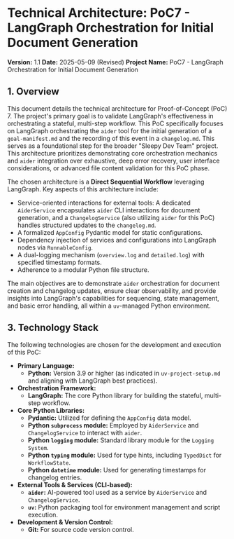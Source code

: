# Technical Architecture: PoC7 - LangGraph Orchestration for Initial Document Generation

**Version:** 1.1
**Date:** 2025-05-09 (Revised)
**Project Name:** PoC7 - LangGraph Orchestration for Initial Document Generation

## 1. Overview

This document details the technical architecture for Proof-of-Concept (PoC) 7. The project's primary goal is to validate LangGraph's effectiveness in orchestrating a stateful, multi-step workflow. This PoC specifically focuses on LangGraph orchestrating the `aider` tool for the initial generation of a `goal-manifest.md` and the recording of this event in a `changelog.md`. This serves as a foundational step for the broader "Sleepy Dev Team" project. This architecture prioritizes demonstrating core orchestration mechanics and `aider` integration over exhaustive, deep error recovery, user interface considerations, or advanced file content validation for this PoC phase.

The chosen architecture is a **Direct Sequential Workflow** leveraging LangGraph. Key aspects of this architecture include:
* Service-oriented interactions for external tools: A dedicated `AiderService` encapsulates `aider` CLI interactions for document generation, and a `ChangelogService` (also utilizing `aider` for this PoC) handles structured updates to the `changelog.md`.
* A formalized `AppConfig` Pydantic model for static configurations.
* Dependency injection of services and configurations into LangGraph nodes via `RunnableConfig`.
* A dual-logging mechanism (`overview.log` and `detailed.log`) with specified timestamp formats.
* Adherence to a modular Python file structure.

The main objectives are to demonstrate `aider` orchestration for document creation and changelog updates, ensure clear observability, and provide insights into LangGraph's capabilities for sequencing, state management, and basic error handling, all within a `uv`-managed Python environment.

## 3. Technology Stack

The following technologies are chosen for the development and execution of this PoC:

* **Primary Language:**
    * **Python:** Version 3.9 or higher (as indicated in `uv-project-setup.md` and aligning with LangGraph best practices).
* **Orchestration Framework:**
    * **LangGraph:** The core Python library for building the stateful, multi-step workflow.
* **Core Python Libraries:**
    * **Pydantic:** Utilized for defining the `AppConfig` data model.
    * **Python `subprocess` module:** Employed by `AiderService` and `ChangelogService` to interact with `aider`.
    * **Python `logging` module:** Standard library module for the `Logging System`.
    * **Python `typing` module:** Used for type hints, including `TypedDict` for `WorkflowState`.
    * **Python `datetime` module:** Used for generating timestamps for changelog entries.
* **External Tools & Services (CLI-based):**
    * **`aider`:** AI-powered tool used as a service by `AiderService` and `ChangelogService`.
    * **`uv`:** Python packaging tool for environment management and script execution.
* **Development & Version Control:**
    * **Git:** For source code version control.
